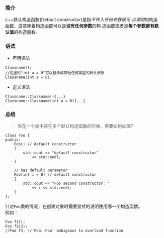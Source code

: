 ### 简介

c++默认构造函数(Default constructor)是指*不传入任何参数便可
以调用*的构造函数，这意味着构造函数可以是**没有任何参数**的构
造函数或者是**每个参数都有默认值**的构造函数。

### 语法

* 声明语法

```
Classname();
//这里的"int a = 0"可以替换成其他任何类型的默认参数
Classname(int a = 0); 
```

* 定义语法

```
Classname::Classname(){...}
Classname::Classname(int a = 0){...}
```

### 总结

> 当在一个类中存在多个默认构造函数的时候，需要如何处理?

```
class Foo {
public:
    Foo() // default constructor
    { 
        std::cout << "defautl constructor" 
            << std::endl;
    }

    // has default parameter 
    Foo(int i = 0) // default constructor 
    {
        std::cout << "Foo second constructor: " 
            << i << std::endl;
    }
};
```

针对`Foo`类的情况，在创建对象时需要显式的说明使用哪一个构造函数。   
例如：
```
Foo f1();
Foo f2(3);
//Foo f3; //'Foo::Foo' ambigious to overload function
```